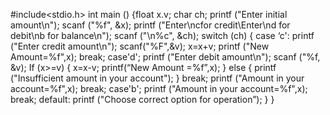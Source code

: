 #include<stdio.h>
int main ()
{float x.v;
char ch;
printf ("Enter initial amount\n");
scanf ("%f", &x);
printf ("Enter\ncfor credit\Enter\nd for
debit\nb for balance\n");
scanf ("\n%c", &ch);
switch (ch)
{ case ‘c':
printf ("Enter credit amount\n");
scanf("%F",&v);
x=x+v;
printf ("New Amount=%f",x);
break;
case'd';
printf ("Enter debit amount\n");
scanf ("%f, &v);
If (x>=v) { x=x-v; printf(“New Amount =%f”,x); } else
{ 
printf ("Insufficient amount in your account");
}
break;
printf ("Amount in your account=%f",x);
break;
case'b';
printf ("Amount in your account=%f",x);
break;
default:
printf ("Choose correct option for operation”);
}
}
